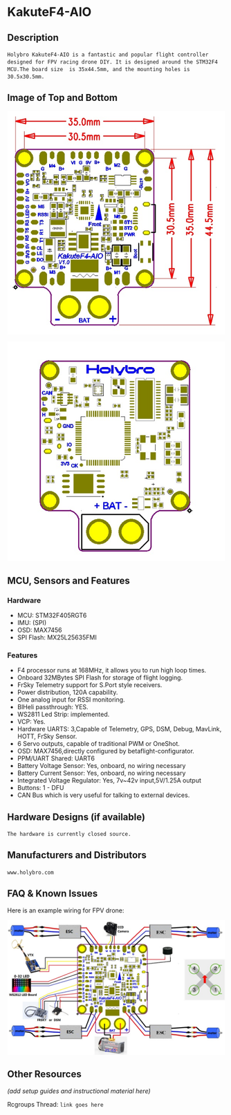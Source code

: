 # KakuteF4-AIO

## Description

`Holybro KakuteF4-AIO is a fantastic and popular flight controller designed for FPV racing drone DIY. It is designed around the STM32F4 MCU.The board size  is 35x44.5mm, and the mounting holes is 30.5x30.5mm.`

## Image of Top and Bottom

![](https://github.com/jamming/image/blob/master/KakuteF4-AIO-top.jpg?raw=true)

![](https://github.com/jamming/image/blob/master/KakuteF4-AIO-bottom.jpg?raw=true)

## MCU, Sensors and Features

### Hardware

  - MCU: STM32F405RGT6
  - IMU:  (SPI)
  - OSD: MAX7456
  - SPI Flash: MX25L25635FMI
  
### Features
  - F4 processor runs at 168MHz, it allows you to run high loop times.
  - Onboard 32MBytes SPI Flash for storage of flight logging.
  - FrSky Telemetry support for S.Port style receivers.
  - Power distribution, 120A capability.
  - One analog input for RSSI monitoring.
  - BlHeli passthrough: YES.
  - WS2811 Led Strip: implemented.
  - VCP: Yes.
  - Hardware UARTS: 3,Capable of Telemetry, GPS, DSM, Debug, MavLink, HOTT, FrSky Sensor.
  - 6 Servo outputs, capable of traditional PWM or OneShot.
  - OSD: MAX7456,directly configured by betaflight-configurator.
  - PPM/UART Shared: UART6
  - Battery Voltage Sensor: Yes, onboard, no wiring necessary
  - Battery Current Sensor: Yes, onboard, no wiring necessary
  - Integrated Voltage Regulator: Yes, 7v~42v input,5V/1.25A output
  - Buttons: 1 - DFU
  - CAN Bus which is very useful for talking to external devices.

## Hardware Designs (if available)

`The hardware is currently closed source.`

## Manufacturers and Distributors

`www.holybro.com`


## FAQ & Known Issues
Here is an example wiring  for FPV drone: 

![](https://github.com/jamming/image/blob/master/KakuteF4-AIO-Wire.jpg?raw=true)

## Other Resources
_(add setup guides and instructional material here)_

Rcgroups Thread: `link goes here`